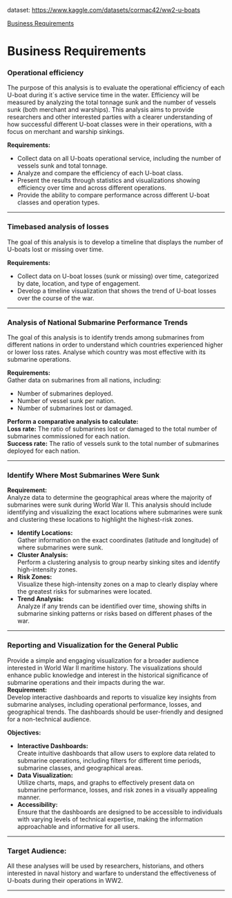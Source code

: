 dataset: https://www.kaggle.com/datasets/cormac42/ww2-u-boats

[Business Requirements](#business-requirements)

# Business Requirements

### **Operational efficiency** 

The purpose of this analysis is to evaluate the operational efficiency of each U-boat during it´s active service time in the water. Efficiency will be measured by analyzing the total tonnage sunk and the number of vessels sunk (both merchant and warships). This analysis aims to provide researchers and other interested parties with a clearer understanding of how successful different U-boat classes were in their operations, with a focus on merchant and warship sinkings.<br>

**Requirements:**
- Collect data on all U-boats operational service, including the number of vessels sunk and total tonnage.
- Analyze and compare the efficiency of each U-boat class.
- Present the results through statistics and visualizations showing efficiency over time and across different operations.
- Provide the ability to compare performance across different U-boat classes and operation types.<br>
<hr>

### **Timebased analysis of losses**

The goal of this analysis is to develop a timeline that displays the number of U-boats lost or missing over time. 

**Requirements:**

- Collect data on U-boat losses (sunk or missing) over time, categorized by date, location, and type of engagement.
- Develop a timeline visualization that shows the trend of U-boat losses over the course of the war.
<hr>

### **Analysis of National Submarine Performance Trends**

The goal of this analysis is to identify trends among submarines from different nations in order to understand which countries experienced higher or lower loss rates. Analyse which country was most effective with its submarine operations.

**Requirements:**<br>
Gather data on submarines from all nations, including:
- Number of submarines deployed.
- Number of vessel sunk per nation.
- Number of submarines lost or damaged.

**Perform a comparative analysis to calculate:**<br>
**Loss rate:** The ratio of submarines lost or damaged to the total number of submarines commissioned for each nation.<br>
**Success rate:** The ratio of vessels sunk to the total number of submarines deployed for each nation.
<hr>

### **Identify Where Most Submarines Were Sunk**

**Requirement:**<br>
Analyze data to determine the geographical areas where the majority of submarines were sunk during World War II. This analysis should include identifying and visualizing the exact locations where submarines were sunk and clustering these locations to highlight the highest-risk zones.

- **Identify Locations:** <br>
Gather information on the exact coordinates (latitude and longitude) of where submarines were sunk.<br>
- **Cluster Analysis:** 
<br>Perform a clustering analysis to group nearby sinking sites and identify high-intensity zones.<br>
- **Risk Zones:**<br> 
Visualize these high-intensity zones on a map to clearly display where the greatest risks for submarines were located.<br>
- **Trend Analysis:**<br> 
Analyze if any trends can be identified over time, showing shifts in submarine sinking patterns or risks based on different phases of the war.
<hr>

### **Reporting and Visualization for the General Public**
Provide a simple and engaging visualization for a broader audience interested in World War II maritime history. The visualizations should enhance public knowledge and interest in the historical significance of submarine operations and their impacts during the war.<br>
**Requirement:**<br>
Develop interactive dashboards and reports to visualize key insights from submarine analyses, including operational performance, losses, and geographical trends. The dashboards should be user-friendly and designed for a non-technical audience.

**Objectives:**<br>
- **Interactive Dashboards:** <br>Create intuitive dashboards that allow users to explore data related to submarine operations, including filters for different time periods, submarine classes, and geographical areas.<br>
- **Data Visualization:**<br> Utilize charts, maps, and graphs to effectively present data on submarine performance, losses, and risk zones in a visually appealing manner.<br>
- **Accessibility:**<br> Ensure that the dashboards are designed to be accessible to individuals with varying levels of technical expertise, making the information approachable and informative for all users.<br>
<hr>

### Target Audience:
All these analyses will be used by researchers, historians, and others interested in naval history and warfare to understand the effectiveness of U-boats during their operations in WW2.
<hr>